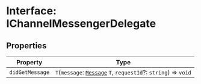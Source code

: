 # Interface: IChannelMessengerDelegate

## Properties

| Property | Type |
| ------ | ------ |
| `didGetMessage` | `T`(`message`: [`Message`](../../Message.types/type-aliases/message.md) `T`, `requestId`?: `string`) => `void` |
